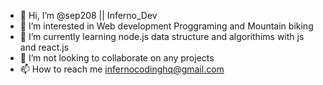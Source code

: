 - 👋 Hi, I’m @sep208 || Inferno_Dev
- 👀 I’m interested in Web development Proggraming and Mountain biking
- 🌱 I’m currently learning node.js data structure and algorithims with js and react.js
- 💞️ I’m not looking to collaborate on any projects
- 📫 How to reach me infernocodinghq@gmail.com

<!---
sep208/sep208 is a ✨ special ✨ repository because its `README.md` (this file) appears on your GitHub profile.
You can click the Preview link to take a look at your changes.
--->
